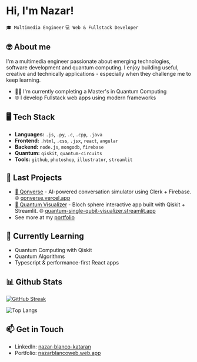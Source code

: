 
# Hi, I'm Nazar!

`🎓 Multimedia Engineer` `💻 Web & Fullstack Developer`

## 🤓 About me

I'm a multimedia engineer passionate about emerging technologies, software development and quantum computing. I enjoy building useful, creative and technically applications - especially when they challenge me to keep learning.

- 🧑‍🎓 I'm currently completing a Master's in Quantum Computing
- 🌐 I develop Fullstack web apps using modern frameworks

## 🖥️ Tech Stack

- **Languages:** `.js`, `.py`, `.c`, `.cpp`, `.java`
- **Frontend:** `.html`, `.css`, `.jsx`, `react`, `angular`
- **Backend:** `node.js`, `mongodb`, `firebase`
- **Quantum:** `qiskit`, `quantum-circuits`
- **Tools:** `github`, `photoshop`, `illustrator`, `streamlit`

## 🧩 Last Projects
- [🚀 Qonverse](https://github.com/nazarbk/qonverse) - AI-powered conversation simulator using Clerk + Firebase.
    🌐 [qonverse.vercel.app](https://qonverse.vercel.app)
- [🔭 Quantum Visualizer](https://github.com/nazarbk/quantum_single_qubit_visualizer) - Bloch sphere interactive app built with Qiskit + Streamlit. 
    🌐 [quantum-single-qubit-visualizer.streamlit.app](https://quantum-single-qubit-visualizer.streamlit.app/)
- See more at my [portfolio](https://nazarblancoweb.web.app)

## 🧠 Currently Learning
- Quantum Computing with Qiskit
- Quantum Algorithms
- Typescript & performance-first React apps

## 📊 Github Stats
[![GitHub Streak](https://streak-stats.demolab.com?user=nazarbk&theme=dark)](https://git.io/streak-stats)

![Top Langs](https://github-readme-stats.vercel.app/api/top-langs/?username=nazarbk&layout=compact)

## 📫 Get in Touch
- LinkedIn: [nazar-blanco-kataran](https://www.linkedin.com/in/nazar-blanco-kataran/)
- Portfolio: [nazarblancoweb.web.app](https://nazarblancoweb.web.app)
